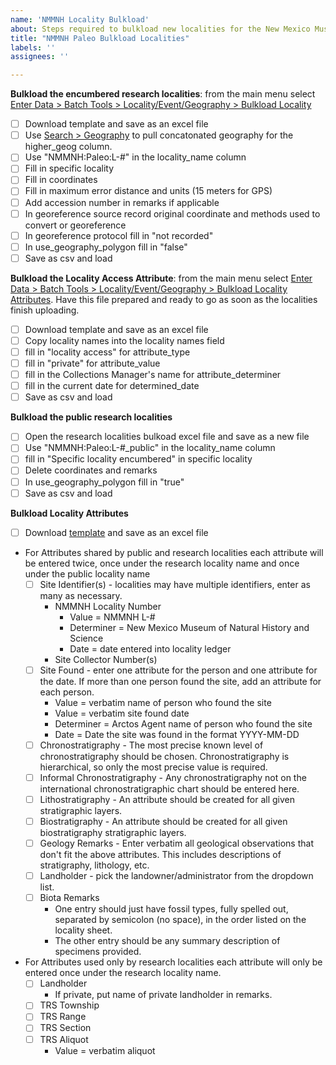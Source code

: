 ```yaml
---
name: 'NMMNH Locality Bulkload'
about: Steps required to bulkload new localities for the New Mexico Museum of Natural History and Science Paleontology Collection. Best used for a sequential group of localities with similar data.
title: "NMMNH Paleo Bulkload Localities"
labels: ''
assignees: ''

---
```


**Bulkload the encumbered research localities**: from the main menu select [Enter Data > Batch Tools > Locality/Event/Geography > Bulkload Locality](https://arctos.database.museum/tools/bulkloadLocality.cfm)
   - [ ] Download template and save as an excel file
   - [ ] Use [Search > Geography](https://arctos.database.museum/place.cfm?sch=geog) to pull concatonated geography for the higher_geog column.
   - [ ] Use "NMMNH:Paleo:L-#" in the locality_name column
   - [ ] Fill in specific locality
   - [ ] Fill in coordinates
   - [ ] Fill in maximum error distance and units (15 meters for GPS)
   - [ ] Add accession number in remarks if applicable
   - [ ] In georeference source record original coordinate and methods used to convert or georeference
   - [ ] In georeference protocol fill in "not recorded"
   - [ ] In use_geography_polygon fill in "false"
   - [ ] Save as csv and load

**Bulkload the Locality Access Attribute**: from the main menu select [Enter Data > Batch Tools > Locality/Event/Geography > Bulkload Locality Attributes](https://arctos.database.museum/tools/bulkloadLocalityAttributes.cfm). Have this file prepared and ready to go as soon as the localities finish uploading.
   - [ ] Download template and save as an excel file
   - [ ] Copy locality names into the locality names field
   - [ ] fill in "locality access" for attribute_type
   - [ ] fill in "private" for attribute_value
   - [ ] fill in the Collections Manager's name for attribute_determiner
   - [ ] fill in the current date for determined_date
   - [ ] Save as csv and load

**Bulkload the public research localities**
   - [ ] Open the research localities bulkoad excel file and save as a new file
   - [ ] Use "NMMNH:Paleo:L-#_public" in the locality_name column
   - [ ] fill in "Specific locality encumbered" in specific locality
   - [ ] Delete coordinates and remarks
   - [ ] In use_geography_polygon fill in "true"
   - [ ] Save as csv and load

**Bulkload Locality Attributes**
   - [ ] Download [template](https://arctos.database.museum/tools/bulkloadLocalityAttributes.cfm?action=ld) and save as an excel file
   - For Attributes shared by public and research localities each attribute will be entered twice, once under the research locality name and once under the public locality name
     - [ ] Site Identifier(s) - localities may have multiple identifiers, enter as many as necessary.
        - NMMNH Locality Number
          - Value = NMMNH L-#
          - Determiner = New Mexico Museum of Natural History and Science
          - Date = date entered into locality ledger
        - Site Collector Number(s)
     - [ ] Site Found - enter one attribute for the person and one attribute for the date. If more than one person found the site, add an attribute for each person. 
        - Value = verbatim name of person who found the site
        - Value = verbatim site found date
        - Determiner = Arctos Agent name of person who found the site
        - Date = Date the site was found in the format YYYY-MM-DD 
     - [ ] Chronostratigraphy - The most precise known level of chronostratigraphy should be chosen. Chronostratigraphy is hierarchical, so only the most precise value is required.
     - [ ] Informal Chronostratigraphy - Any chronostratigraphy not on the international chronostratigraphic chart should be entered here. 
     - [ ] Lithostratigraphy - An attribute should be created for all given stratigraphic layers.
     - [ ] Biostratigraphy - An attribute should be created for all given biostratigraphy stratigraphic layers.
     - [ ] Geology Remarks - Enter verbatim all geological observations that don't fit the above attributes. This includes descriptions of stratigraphy, lithology, etc.
     - [ ] Landholder - pick the landowner/administrator from the dropdown list.
     - [ ] Biota Remarks
       - One entry should just have fossil types, fully spelled out, separated by semicolon (no space), in the order listed on the locality sheet.
       - The other entry should be any summary description of specimens provided.
   - For Attributes used only by research localities each attribute will only be entered once under the research locality name.
     - [ ] Landholder
       - If private, put name of private landholder in remarks.
     - [ ] TRS Township
     - [ ] TRS Range
     - [ ] TRS Section
     - [ ] TRS Aliquot
       - Value = verbatim aliquot
